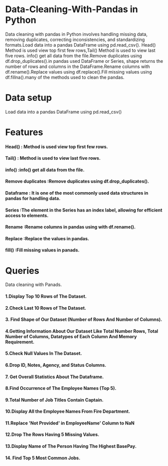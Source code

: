 # Data-Cleaning-With-Pandas in Python
Data cleaning with pandas in Python involves handling missing data, removing duplicates, correcting inconsistencies, and standardizing formats.Load data into a pandas DataFrame using pd.read_csv().
 Head() Method is used view  top first few rows,Tail() Method is used to view last five rows. info() get all data from the file.Remove duplicates using df.drop_duplicates().in pandas used DataFrame or Series, shape returns the number of rows and columns in the DataFrame.Rename columns with df.rename().Replace values using df.replace().Fill missing values using df.fillna().many of the methods used to clean the pandas.
 # Data setup
 Load data into a pandas DataFrame using pd.read_csv()
 # Features
 #### Head() : Method is used view  top first few rows.
 #### Tail() : Method is used to view last five rows.
 #### info() :info() get all data from the file.
 #### Remove duplicates :Remove duplicates using df.drop_duplicates().
 #### Dataframe : It is one of the most commonly used data structures in pandas for handling data.
 #### Series :The element in the Series has an index label, allowing for efficient access to elements.
 #### Rename :Rename columns in pandas  using with df.rename().
 #### Replace :Replace the values in pandas.
 #### fill() :Fill missing values in panads.

 # Queries
 Data cleaning with Panads.
 #### 1.Display Top 10 Rows of The Dataset.
 #### 2.Check Last 10 Rows of The Dataset.
 #### 3. Find Shape of Our Dataset (Number of Rows And Number of Columns).
 #### 4.Getting Information About Our Dataset Like Total Number Rows, Total Number of Columns, Datatypes of Each Column And Memory Requirement.
 #### 5.Check Null Values In The Dataset.
 #### 6.Drop ID, Notes, Agency, and Status Columns.
 #### 7. Get Overall Statistics About The Dataframe.
 #### 8.Find Occurrence of The Employee Names  (Top 5).
 #### 9.Total Number of Job Titles Contain Captain.
 #### 10.Display All the Employee Names From Fire Department.
 #### 11.Replace 'Not Provided' in EmployeeName' Column to NaN 
 #### 12.Drop The Rows Having 5 Missing Values.
 #### 13.Display Name of The Person Having The Highest BasePay. 
 #### 14. Find Top 5 Most Common Jobs.
 
 











